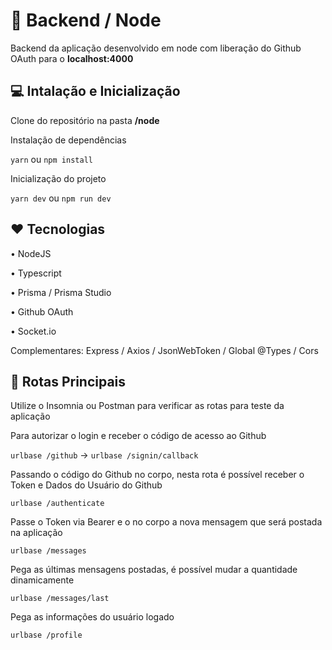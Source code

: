 # 🎲 Backend / Node

Backend da aplicação desenvolvido em node com liberação do Github OAuth para o **localhost:4000**

## 💻 Intalação e Inicialização

Clone do repositório na pasta **/node**

Instalação de dependências

`yarn` ou `npm install`

Inicialização do projeto

`yarn dev` ou `npm run dev`

## ❤ Tecnologias

• NodeJS

• Typescript

• Prisma / Prisma Studio

• Github OAuth

• Socket.io

Complementares: Express / Axios / JsonWebToken / Global @Types / Cors

## 🚛 Rotas Principais

Utilize o Insomnia ou Postman para verificar as rotas para teste da aplicação

Para autorizar o login e receber o código de acesso ao Github

`urlbase /github` -> `urlbase /signin/callback`

Passando o código do Github no corpo, nesta rota é possível receber o Token e Dados do Usuário do Github

`urlbase /authenticate`

Passe o Token via Bearer e o no corpo a nova mensagem que será postada na aplicação

`urlbase /messages`

Pega as últimas mensagens postadas, é possível mudar a quantidade dinamicamente

`urlbase /messages/last`

Pega as informações do usuário logado

`urlbase /profile`

